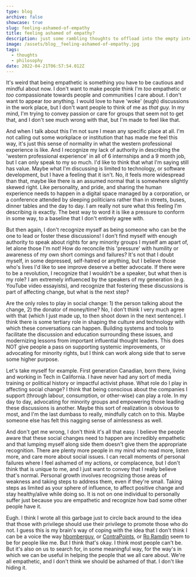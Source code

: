 ```yaml
---
type: blog
archive: false
showcase: true
slug: feeling-ashamed-of-empathy
title: feeling ashamed of empathy?
description: just some rambling thoughts to offload into the empty internet
image: /assets/blog__feeling-ashamed-of-empathy.jpg
tags:
  - thoughts
  - philosophy
date: 2022-04-21T06:57:54.012Z
---
```

It's weird that being empathetic is something you have to be cautious and mindful about now. I don't want to make people think I'm *too* empathetic or *too* compassionate towards people and communities I care about. I don't want to appear *too* anything. I would love to have 'woke' (eugh) discussions in the work place, but I don't want people to think of me as *that guy.* In my mind, I'm trying to convey passion or care for groups that seem not to get that, and I don't see much wrong with that, but I'm made to feel like that.

And when I talk about this I'm not sure I mean any specific place at all. I'm not calling out some workplace or institution that has made me feel this way, it's just this sense of normality in what the western professional experience is like. And I recognize my lack of authority in describing the 'western professional experience' in all of 6 internships and a 9 month job, but I can only speak to my so much. I'd like to think that what I'm saying still has value. Maybe what I'm discussing is limited to technology, or software development, but I have a feeling that it isn't. No, it feels more widespread than that, maybe like there is an assumed normal that is somewhere slightly skewed right. Like personality, and pride, and sharing the human experience needs to happen in a digital space managed by a corporation, or a conference attended by sleeping politicians rather than in streets, buses, dinner tables and the day to day. I am really not sure what this feeling I'm describing *is* exactly. The best way to word it is like a pressure to conform in some way, to a baseline that I don't entirely agree with.

But then again, I don't recognize myself as being someone who can be the one to lead or foster these discussions! I don't find myself with enough authority to speak about rights for any minority groups I myself am apart of, let alone those I'm not! How do reconcile this 'pressure' with humility or awareness of my own short comings and failures? It's not that I doubt myself, in some depressed, self-hatred or anything, but I believe those who's lives I'd like to see improve deserve a better advocate. If there were to be a revolution, I recognize that I wouldn't be a speaker, but what then is my role? I am extremely influenced by the speakers of my generation (e.g. YouTube video essayists), and recognize that fostering these discussions is part of affecting change, but what is the next step?

Are the only roles to play in social change: 1) the person talking about the change, 2) the donator of money/time? No, I don't think I very much agree with that (which I just made up, to then shoot down in the next sentence). I think there is some tertiary role in shaping the culture and technology with which these conversations can happen. Building systems and tools to facilitate the discussion and education surrounding these issues, and modernizing lessons from important influential thought leaders. This does NOT give people a pass on supporting systemic improvements, or advocating for minority rights, but I think can work along side that to serve some higher purpose.

Let's take myself for example. First generation Canadian, born there, living and working in Tech in California. I have never had any sort of media training or political history or impactful activist phase. What role do I play in affecting social change? I think that being conscious about the companies I support (through labour, consumption, or other-wise) can play a role. In my day to day, advocating for minority groups and empowering those leading these discussions is another. Maybe this sort of realization is obvious to most, and I'm the last dumbass to really, mindfully catch on to this. Maybe someone else has felt this nagging sense of aimlessness as well.

And don't get me wrong, I don't think it's all that easy. I believe the people aware that these social changes need to happen are incredibly empathetic and that lumping myself along side them doesn't give them the appropriate recognition. There are plenty more people in my mind who read more, listen more, and care more about social issues. I can recall moments of personal failures where I feel ashamed of my actions, or complacence, but I don't think that is unique to me, and I just want to convey that I really believe that's normal. Personal growth involves recognizing those areas of weakness and taking steps to address them, even if they're small. Taking steps as limited as your sphere of influence, to affect positive change and stay healthy/alive while doing so. It is not on one individual to personally suffer just because you are empathetic and recognize how bad some other people have it.

Eugh. I think I wrote all this garbage just to circle back around to the idea that those with privilege should use their privilege to promote those who do not. I guess this is my brain's way of coping with the idea that I don't think I can be a voice the way [hbomberguy](https://www.youtube.com/user/hbomberguy), or [ContraPoints](https://www.youtube.com/c/ContraPoints), or [Ro Ramdin](https://www.youtube.com/c/roramdin) seem to be for people like me. But I think that's okay. I think most people can't be. But it's also on us to search for, in some meaningful way, for the way's in which we can be useful in helping the people that we all care about. We're all empathetic, and I don't think we should be ashamed of that. I don't like hiding it.